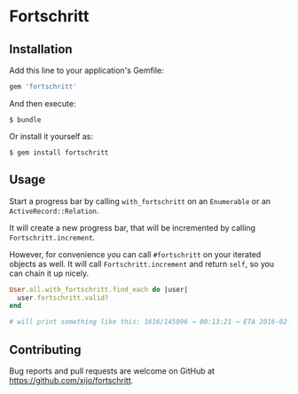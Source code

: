 # Fortschritt

## Installation

Add this line to your application's Gemfile:

```ruby
gem 'fortschritt'
```

And then execute:

    $ bundle

Or install it yourself as:

    $ gem install fortschritt

## Usage

Start a progress bar by calling `with_fortschritt` on an `Enumerable` or an `ActiveRecord::Relation`.

It will create a new progress bar, that will be incremented by calling `Fortschritt.increment`.

However, for convenience you can call `#fortschritt` on your iterated objects as well. It will call `Fortschritt.increment` and return `self`, so you can chain it up nicely.

```ruby
User.all.with_fortschritt.find_each do |user|
  user.fortschritt.valid?
end

# will print something like this: 1616/145096 → 00:13:21 → ETA 2016-02-04 18:11:50
```

## Contributing

Bug reports and pull requests are welcome on GitHub at https://github.com/xijo/fortschritt.

